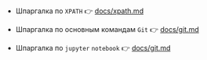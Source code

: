 - Шпаргалка по `XPATH` 👉 [docs/xpath.md](https://github.com/hypo69/selenium_examples/blob/master/docs/xpath.md)

- Шпаргалка по основным командам `Git` 👉 [docs/git.md](https://github.com/hypo69/selenium_examples/blob/master/docs/git.md)

- Шпаргалка по `jupyter` `notebook` 👉 [docs/git.md](https://github.com/hypo69/selenium_examples/blob/master/docs/jupyter_notebook.ru.md)

